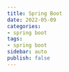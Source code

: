 ```yaml
---
title: Spring Boot
date: 2022-05-09
categories:
- spring boot
tags:
- spring boot
sidebar: auto
publish: false
---
```

